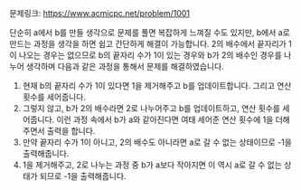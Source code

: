 문제링크: https://www.acmicpc.net/problem/1001

단순히 a에서 b를 만들 생각으로 문제를 풀면 복잡하게 느껴질 수도 있지만, b에서 a로 만드는 과정을 생각을 하면 쉽고 간단하게 해결이 가능합니다. 2의 배수에서 끝자리가 1이 나오는 경우는 없으므로 b의 끝자리 수가 1이 있는 경우와 b가 2의 배수인 경우를 나누어 생각하며 다음과 같은 과정을 통해서 문제를 해결하였습니다.

1. 현재 b의 끝자리 수가 1이 있다면 1을 제거해주고 b를 업데이트합니다. 그리고 연산 횟수를 세어줍니다.
2. 그렇지 않고, b가 2의 배수라면 2로 나누어주고 b를 업데이트하고, 연산 횟수를 세어줍니다. 이런 과정 속에서 b가 a와 같아진다면 여태 세어준 연산 횟수에 1을 더해주면서 출력을 합니다.
3. 만약 끝자리 수가 1이 아니고, 2의 배수도 아니라면 a로 갈 수 없는 상태이므로 -1을 출력해줍니다.
4. 1을 제거해주고, 2로 나누는 과정 중 b가 a보다 작아지면 이 역시 a로 갈 수 없는 상태가 되므로 -1을 출력해줍니다.
